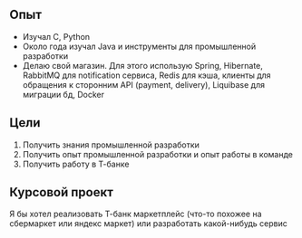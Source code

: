 ## Опыт

* Изучал C, Python
* Около года изучал Java и инструменты для промышленной разработки
* Делаю свой магазин. Для этого использую Spring, Hibernate, RabbitMQ для notification сервиса, Redis для кэша, клиенты для обращения к сторонним API (payment, delivery), Liquibase для миграции бд, Docker 

## Цели

1. Получить знания промышленной разработки
2. Получить опыт промышленной разработки и опыт работы в команде
3. Получить работу в Т-банке

## Курсовой проект

Я бы хотел реализовать Т-банк маркетплейс (что-то похожее на сбермаркет или яндекс маркет) или разработать какой-нибудь сервис
